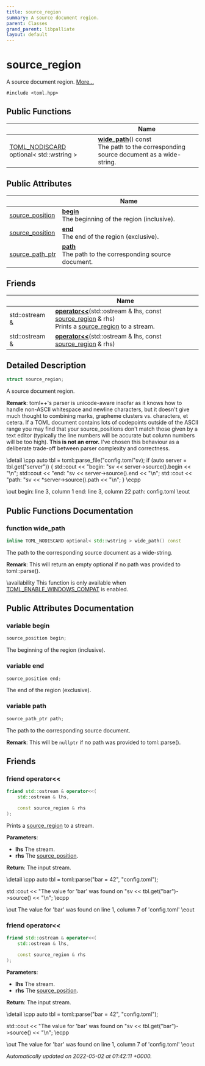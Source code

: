 ```yaml
---
title: source_region
summary: A source document region. 
parent: Classes
grand_parent: libpalliate
layout: default
---
```


# source_region



A source document region.  [More...](#detailed-description)


`#include <toml.hpp>`

## Public Functions

|                | Name           |
| -------------- | -------------- |
| [TOML_NODISCARD](/libpalliate/generated/Files/toml_8hpp#define-toml-nodiscard) optional< std::wstring > | **[wide_path](/libpalliate/generated/Classes/structsource__region#function-wide-path)**() const<br>The path to the corresponding source document as a wide-string.  |

## Public Attributes

|                | Name           |
| -------------- | -------------- |
| [source_position](/libpalliate/generated/Classes/structsource__position) | **[begin](/libpalliate/generated/Classes/structsource__region#variable-begin)** <br>The beginning of the region (inclusive).  |
| [source_position](/libpalliate/generated/Classes/structsource__position) | **[end](/libpalliate/generated/Classes/structsource__region#variable-end)** <br>The end of the region (exclusive).  |
| [source_path_ptr](/libpalliate/generated/Files/source__region_8h#using-source-path-ptr) | **[path](/libpalliate/generated/Classes/structsource__region#variable-path)** <br>The path to the corresponding source document.  |

## Friends

|                | Name           |
| -------------- | -------------- |
| std::ostream & | **[operator<<](/libpalliate/generated/Classes/structsource__region#friend-operator<<)**(std::ostream & lhs, const [source_region](/libpalliate/generated/Classes/structsource__region) & rhs) <br>Prints a [source_region](/libpalliate/generated/Classes/structsource__region) to a stream.  |
| std::ostream & | **[operator<<](/libpalliate/generated/Classes/structsource__region#friend-operator<<)**(std::ostream & lhs, const [source_region](/libpalliate/generated/Classes/structsource__region) & rhs)  |

## Detailed Description

```cpp
struct source_region;
```

A source document region. 

**Remark**: toml++'s parser is unicode-aware insofar as it knows how to handle non-ASCII whitespace and newline characters, but it doesn't give much thought to combining marks, grapheme clusters vs. characters, et cetera. If a TOML document contains lots of codepoints outside of the ASCII range you may find that your source_positions don't match those given by a text editor (typically the line numbers will be accurate but column numbers will be too high). **This is not an error.** I've chosen this behaviour as a deliberate trade-off between parser complexity and correctness. 

\detail \cpp auto tbl = toml::parse_file("config.toml"sv); if (auto server = tbl.get("server")) { std::cout << "begin: "sv << server->source().begin << "\n"; std::cout << "end: "sv << server->source().end << "\n"; std::cout << "path: "sv << *server->source().path << "\n"; } \ecpp

\out begin: line 3, column 1 end: line 3, column 22 path: config.toml \eout

## Public Functions Documentation

### function wide_path

```cpp
inline TOML_NODISCARD optional< std::wstring > wide_path() const
```

The path to the corresponding source document as a wide-string. 

**Remark**: This will return an empty optional if no path was provided to toml::parse(). 

\availability This function is only available when [TOML_ENABLE_WINDOWS_COMPAT](/libpalliate/generated/Files/toml_8hpp#define-toml-enable-windows-compat) is enabled.


## Public Attributes Documentation

### variable begin

```cpp
source_position begin;
```

The beginning of the region (inclusive). 

### variable end

```cpp
source_position end;
```

The end of the region (exclusive). 

### variable path

```cpp
source_path_ptr path;
```

The path to the corresponding source document. 

**Remark**: This will be `nullptr` if no path was provided to toml::parse(). 

## Friends

### friend operator<<

```cpp
friend std::ostream & operator<<(
    std::ostream & lhs,

    const source_region & rhs
);
```

Prints a [source_region](/libpalliate/generated/Classes/structsource__region) to a stream. 

**Parameters**: 

  * **lhs** The stream. 
  * **rhs** The [source_position](/libpalliate/generated/Classes/structsource__position).


**Return**: The input stream. 

\detail \cpp auto tbl = toml::parse("bar = 42", "config.toml");

std::cout << "The value for 'bar' was found on "sv << tbl.get("bar")->source() << "\n"; \ecpp

\out The value for 'bar' was found on line 1, column 7 of 'config.toml' \eout


### friend operator<<

```cpp
friend std::ostream & operator<<(
    std::ostream & lhs,

    const source_region & rhs
);
```


**Parameters**: 

  * **lhs** The stream. 
  * **rhs** The [source_position](/libpalliate/generated/Classes/structsource__position).


**Return**: The input stream. 

\detail \cpp auto tbl = toml::parse("bar = 42", "config.toml");

std::cout << "The value for 'bar' was found on "sv << tbl.get("bar")->source() << "\n"; \ecpp

\out The value for 'bar' was found on line 1, column 7 of 'config.toml' \eout



_Automatically updated on 2022-05-02 at 01:42:11 +0000._